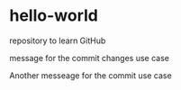 # hello-world
repository to learn GitHub

message for the commit changes use case

Another messeage for the commit use case
